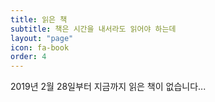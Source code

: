 ```yaml
---
title: 읽은 책
subtitle: 책은 시간을 내서라도 읽어야 하는데
layout: "page"
icon: fa-book
order: 4
---
```


2019년 2월 28일부터 지금까지 읽은 책이 없습니다...

